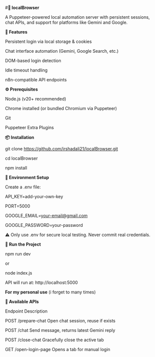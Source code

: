 #**🧠 localBrowser**

A Puppeteer-powered local automation server with persistent sessions, chat APIs, and support for platforms like Gemini and Google.

**🚀 Features**

Persistent login via local storage & cookies

Chat interface automation (Gemini, Google Search, etc.)

DOM-based login detection

Idle timeout handling

n8n-compatible API endpoints


**⚙️ Prerequisites**


Node.js (v20+ recommended)

Chrome installed (or bundled Chromium via Puppeteer)

Git

Puppeteer Extra Plugins

**📦 Installation**

git clone https://github.com/irshadali21/localBrowser.git

cd localBrowser

npm install


**🔐 Environment Setup**

Create a .env file:

API_KEY=add-your-own-key

PORT=5000

GOOGLE_EMAIL=your-email@gmail.com

GOOGLE_PASSWORD=your-password

⚠️ Only use .env for secure local testing. Never commit real credentials.

**🧪 Run the Project**

npm run dev

or

node index.js

API will run at: http://localhost:5000

**For my personal use**  (i  forget to many times)



**🧠 Available APIs**

Endpoint	Description

POST /prepare-chat	Open chat session, reuse if exists

POST /chat	Send message, returns latest Gemini reply

POST /close-chat	Gracefully close the active tab

GET /open-login-page	Opens a tab for manual login

